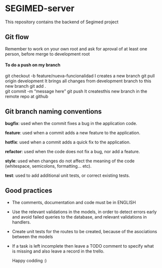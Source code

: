 # SEGIMED-server
This repository contains the backend of Segimed project

## Git flow
Remember to work on your own root and ask for aproval of at least one person, before merge to development root

#### To do a push on my branch
git checkout -b feature/nueva-funcionalidad        I creates a new branch
git pull origin development                        It brings all changes from development branch to this new branch
git add .                                                                 
git commit -m “message here”
git push                                           It createsthis new branch in the remote repo at github

## Git branch naming conventions
**bugfix**: used when the commit fixes a bug in the application code.

**feature**: used when a commit adds a new feature to the application.

**hotfix**: used when a commit adds a quick fix to the application.

**refactor**: used when the code does not fix a bug, nor add a feature.

**style**: used when changes do not affect the meaning of the code (whitespace, semicolons, formatting... etc).

**test**: used to add additional unit tests, or correct existing tests.

## Good practices

 * The comments, documentation and code must be in ENGLISH
 * Use the relevant validations in the models, in order to detect errors early and avoid failed queries to the database, and relevant validations in handlers.
 * Create unit tests for the routes to be created, because of the asociations between the models 
 * If a task is left incomplete then leave a TODO comment to specify what is missing and also leave a record in the trello.
 
   
   Happy codding :)
